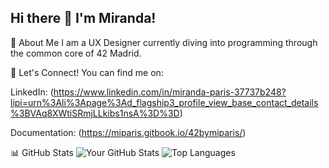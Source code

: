 ## Hi there 👋 I'm Miranda!

🚀 About Me
I am a UX Designer currently diving into programming through the common core of 42 Madrid.

🤝 Let's Connect!
You can find me on:

LinkedIn: (https://www.linkedin.com/in/miranda-paris-37737b248?lipi=urn%3Ali%3Apage%3Ad_flagship3_profile_view_base_contact_details%3BVAq8XWtiSRmjLLkibs1nsA%3D%3D)

Documentation: (https://miparis.gitbook.io/42bymiparis/)

📊 GitHub Stats
![Your GitHub Stats](https://github-readme-stats.vercel.app/api?username=[miparis]&show_icons=true&theme=radical)
![Top Languages](https://github-readme-stats.vercel.app/api/top-langs/?username=[miparis]&layout=compact&theme=radical)

